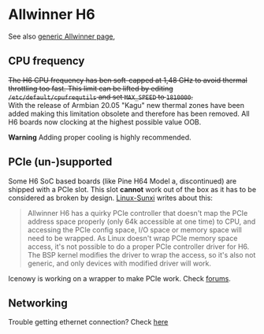 # Allwinner H6

See also [generic Allwinner page](https://docs.armbian.com/Hardware_Allwinner/),

## CPU frequency

<del>The H6 CPU frequency has ben soft-capped at 1,48 GHz to avoid thermal throttling too fast. This limit can be lifted by editing
`/etc/default/cpufrequtils` and set `MAX_SPEED` to `1810000`.</del>  
With the release of Armbian 20.05 "Kagu" new thermal zones have been added making this limitation obsolete and therefore has been removed. All H6 boards now clocking at the highest possible value OOB.

**Warning**
Adding proper cooling is highly recommended.

## PCIe (un-)supported

Some H6 SoC based boards (like Pine H64 Model a, discontinued) are shipped with a PCIe slot. This slot **cannot** work out of the box as it has to be considered as broken by design. [Linux-Sunxi](https://linux-sunxi.org/H6#Errata) writes about this: 

> Allwinner H6 has a quirky PCIe controller that doesn't map the PCIe address space properly (only 64k accessible at one time) to CPU, and accessing the PCIe config space, I/O space or memory space will need to be wrapped. As Linux doesn't wrap PCIe memory space access, it's not possible to do a proper PCIe controller driver for H6. The BSP kernel modifies the driver to wrap the access, so it's also not generic, and only devices with modified driver will work.

Icenowy is working on a wrapper to make PCIe work. Check [forums](https://forum.armbian.com/topic/13529-a-try-on-utilizing-h6-pcie-with-virtualization/).

## Networking

Trouble getting ethernet connection? Check [here](https://forum.armbian.com/topic/9368-orangepi-3-h6-allwiner-chip/page/32/?tab=comments#comment-105682)
